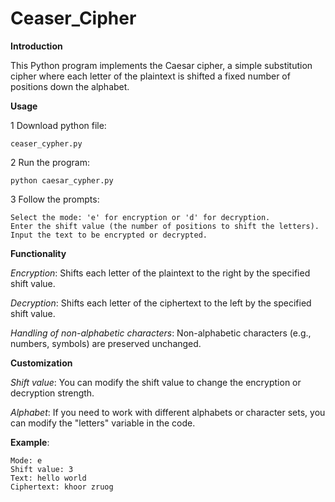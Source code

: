 # Ceaser_Cipher

**Introduction**

This Python program implements the Caesar cipher, a simple substitution cipher where each letter of the plaintext is shifted a fixed number of positions down the alphabet.

**Usage**

1 Download python file:
    
    ceaser_cypher.py

2 Run the program:

    python caesar_cypher.py

3 Follow the prompts:

    Select the mode: 'e' for encryption or 'd' for decryption.
    Enter the shift value (the number of positions to shift the letters).
    Input the text to be encrypted or decrypted.

**Functionality**

*Encryption*: Shifts each letter of the plaintext to the right by the specified shift value.

*Decryption*: Shifts each letter of the ciphertext to the left by the specified shift value.

*Handling of non-alphabetic characters*: Non-alphabetic characters (e.g., numbers, symbols) are preserved unchanged.

**Customization**

*Shift value*: You can modify the shift value to change the encryption or decryption strength.

*Alphabet*: If you need to work with different alphabets or character sets, you can modify the "letters" variable in the code.

**Example**:

    Mode: e
    Shift value: 3
    Text: hello world
    Ciphertext: khoor zruog
